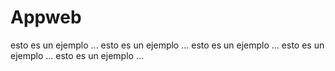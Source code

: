 # Appweb
esto es un ejemplo ...
esto es un ejemplo ...
esto es un ejemplo ...
esto es un ejemplo ...
esto es un ejemplo ...